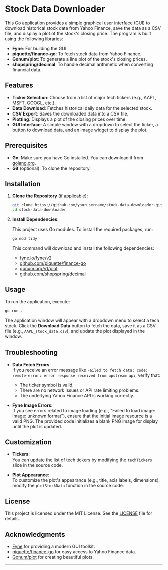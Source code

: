 # Stock Data Downloader

This Go application provides a simple graphical user interface (GUI) to download historical stock data from Yahoo Finance, save the data as a CSV file, and display a plot of the stock's closing price. The program is built using the following libraries:

- **Fyne**: For building the GUI.
- **piquette/finance-go**: To fetch stock data from Yahoo Finance.
- **Gonum/plot**: To generate a line plot of the stock's closing prices.
- **shopspring/decimal**: To handle decimal arithmetic when converting financial data.

## Features

- **Ticker Selection**: Choose from a list of major tech tickers (e.g., AAPL, MSFT, GOOGL, etc.).
- **Data Download**: Fetches historical daily data for the selected stock.
- **CSV Export**: Saves the downloaded data into a CSV file.
- **Plotting**: Displays a plot of the closing prices over time.
- **GUI Interface**: A simple window with a dropdown to select the ticker, a button to download data, and an image widget to display the plot.

## Prerequisites

- **Go**: Make sure you have Go installed. You can download it from [golang.org](https://golang.org/dl/).
- **Git** (optional): To clone the repository.

## Installation

1. **Clone the Repository** (if applicable):

   ```bash
   git clone https://github.com/yourusername/stock-data-downloader.git
   cd stock-data-downloader
   ```

2. **Install Dependencies**:

   This project uses Go modules. To install the required packages, run:

   ```bash
   go mod tidy
   ```

   This command will download and install the following dependencies:
   - [fyne.io/fyne/v2](https://github.com/fyne-io/fyne)
   - [github.com/piquette/finance-go](https://github.com/piquette/finance-go)
   - [gonum.org/v1/plot](https://gonum.org/v1/plot/)
   - [github.com/shopspring/decimal](https://github.com/shopspring/decimal)

## Usage

To run the application, execute:

```bash
go run .
```

The application window will appear with a dropdown menu to select a tech stock. Click the **Download Data** button to fetch the data, save it as a CSV file (e.g., `AAPL_stock_data.csv`), and update the plot displayed in the window.

## Troubleshooting

- **Data Fetch Errors**:  
  If you receive an error message like `Failed to fetch data: code: remote-error: error response received from upstream api`, verify that:
  - The ticker symbol is valid.
  - There are no network issues or API rate limiting problems.
  - The underlying Yahoo Finance API is working correctly.

- **Fyne Image Errors**:  
  If you see errors related to image loading (e.g., "Failed to load image: image: unknown format"), ensure that the initial image resource is a valid PNG. The provided code initializes a blank PNG image for display until the plot is updated.

## Customization

- **Tickers**:  
  You can update the list of tech tickers by modifying the `techTickers` slice in the source code.

- **Plot Appearance**:  
  To customize the plot's appearance (e.g., title, axis labels, dimensions), modify the `plotStockData` function in the source code.

## License

This project is licensed under the MIT License. See the [LICENSE](LICENSE) file for details.

## Acknowledgments

- [Fyne](https://fyne.io/) for providing a modern GUI toolkit.
- [piquette/finance-go](https://github.com/piquette/finance-go) for easy access to Yahoo Finance data.
- [Gonum/plot](https://github.com/gonum/plot) for creating beautiful plots.

---
